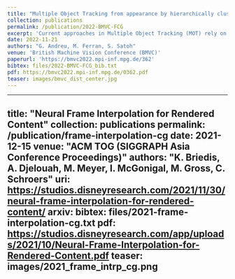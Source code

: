 ```yaml
---
title: "Multiple Object Tracking from appearance by hierarchically clustering tracklets (Spotlight)"
collection: publications
permalink: /publication/2022-BMVC-FCG
excerpt: 'Current approaches in Multiple Object Tracking (MOT) rely on the spatio-temporal coherence between detections combined with object appearance to match objects from consecutive frames. In this work, we explore MOT using object appearances as the main source of association between objects in a video, using spatial and temporal priors as weighting factors. We form initial tracklets by leveraging on the idea that instances of an object that are close in time should be similar in appearance, and build the final object tracks by fusing the tracklets in a hierarchical fashion. We conduct extensive experiments that show the effectiveness of our method over three different MOT benchmarks, MOT17, MOT20, and DanceTrack, being competitive in MOT17 and MOT20 and establishing state-of-the-art results in DanceTrack.'
date: 2022-11-21
authors: "G. Andreu, M. Ferran, S. Satoh"
venue: 'British Machine Vision Conference (BMVC)'
paperurl: 'https://bmvc2022.mpi-inf.mpg.de/362'
bibtex: files/2022-BMVC-FCG_bib.txt
pdf: https://bmvc2022.mpi-inf.mpg.de/0362.pdf
teaser: images/bmvc_dist_center.jpg
---
```


---
title: "Neural Frame Interpolation for Rendered Content"
collection: publications
permalink: /publication/frame-interpolation-cg
date: 2021-12-15
venue: "ACM TOG (SIGGRAPH Asia Conference Proceedings)"
authors: "K. Briedis, A. Djelouah, M. Meyer, I. McGonigal, M. Gross, C. Schroers"
uri: https://studios.disneyresearch.com/2021/11/30/neural-frame-interpolation-for-rendered-content/
arxiv: 
bibtex: files/2021-frame-interpolation-cg.txt
pdf: https://studios.disneyresearch.com/app/uploads/2021/10/Neural-Frame-Interpolation-for-Rendered-Content.pdf
teaser: images/2021_frame_intrp_cg.png
---